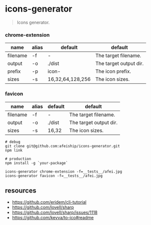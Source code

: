 # icons-generator
> Icons generator.

### chrome-extension
| name     | alias | default          | default                |
| -------- | ----- | ---------------- | ---------------------- |
| filename | -f    | -                | The target filename.   |
| output   | -o    | ./dist           | The target output dir. |
| prefix   | -p    | icon-            | The icon prefix.       |
| sizes    | -s    | 16,32,64,128,256 | The icon sizes.        |

### favicon
| name     | alias | default | default                |
| -------- | ----- | ------- | ---------------------- |
| filename | -f    | -       | The target filename.   |
| output   | -o    | ./dist  | The target output dir. |
| sizes    | -s    | 16,32   | The icon sizes.        |


```shell
# debug
git clone git@github.com:afeiship/icons-generator.git
npm link

# production
npm install -g `your-package`

icons-generator chrome-extension -f=__tests__/afei.jpg
icons-generator favicon -f=__tests__/afei.jpg
```

## resources
- https://github.com/eridem/cli-tutorial
- https://github.com/lovell/sharp
- https://github.com/lovell/sharp/issues/1118
- https://github.com/kevva/to-ico#readme
